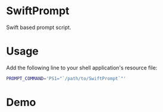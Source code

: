 # SwiftPrompt

Swift based prompt script.

# Usage

Add the following line to your shell application's resource file:

```bash
PROMPT_COMMAND='PS1="`/path/to/SwiftPrompt`"'
```

# Demo